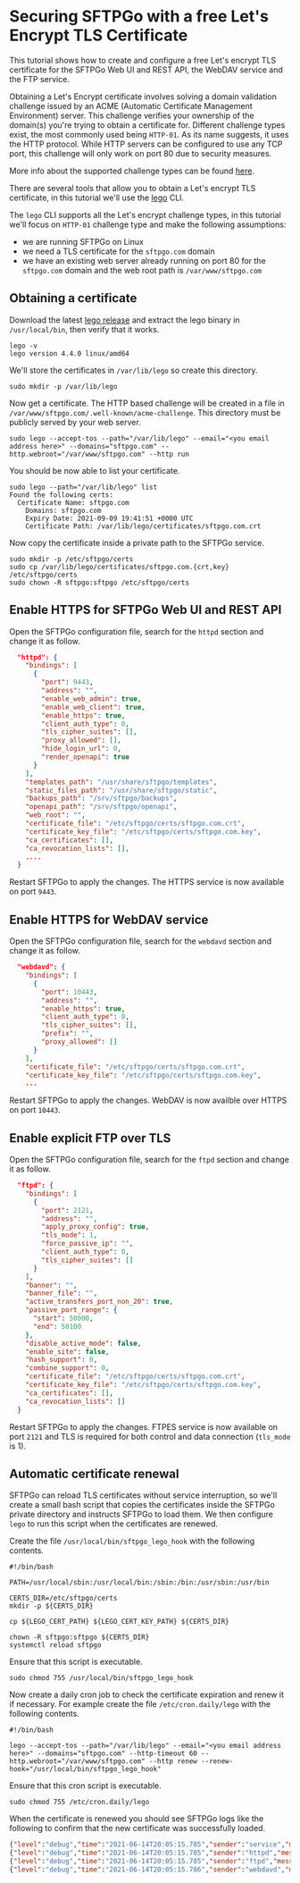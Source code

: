 # Securing SFTPGo with a free Let's Encrypt TLS Certificate

This tutorial shows how to create and configure a free Let's encrypt TLS certificate for the SFTPGo Web UI and REST API, the WebDAV service and the FTP service.

Obtaining a Let's Encrypt certificate involves solving a domain validation challenge issued by an ACME (Automatic Certificate Management Environment) server. This challenge verifies your ownership of the domain(s) you're trying to obtain a certificate for. Different challenge types exist, the most commonly used being `HTTP-01`. As its name suggests, it uses the HTTP protocol. While HTTP servers can be configured to use any TCP port, this challenge will only work on port 80 due to security measures.

More info about the supported challenge types can be found [here](https://letsencrypt.org/docs/challenge-types/).

There are several tools that allow you to obtain a Let's encrypt TLS certificate, in this tutorial we'll use the [lego](https://github.com/go-acme/lego) CLI.

The `lego` CLI supports all the Let's encrypt challenge types, in this tutorial we'll focus on `HTTP-01` challenge type and make the following assumptions:

- we are running SFTPGo on Linux
- we need a TLS certificate for the `sftpgo.com` domain
- we have an existing web server already running on port 80 for the `sftpgo.com` domain and the web root path is `/var/www/sftpgo.com`

## Obtaining a certificate

Download the latest [lego release](https://github.com/go-acme/lego/releases) and extract the lego binary in `/usr/local/bin`, then verify that it works.

```shell
lego -v
lego version 4.4.0 linux/amd64
```

We'll store the certificates in `/var/lib/lego` so create this directory.

```shell
sudo mkdir -p /var/lib/lego
```

Now get a certificate. The HTTP based challenge will be created in a file in `/var/www/sftpgo.com/.well-known/acme-challenge`. This directory must be publicly served by your web server.

```shell
sudo lego --accept-tos --path="/var/lib/lego" --email="<you email address here>" --domains="sftpgo.com" --http.webroot="/var/www/sftpgo.com" --http run
```

You should be now able to list your certificate.

```shell
sudo lego --path="/var/lib/lego" list
Found the following certs:
  Certificate Name: sftpgo.com
    Domains: sftpgo.com
    Expiry Date: 2021-09-09 19:41:51 +0000 UTC
    Certificate Path: /var/lib/lego/certificates/sftpgo.com.crt
```

Now copy the certificate inside a private path to the SFTPGo service.

```shell
sudo mkdir -p /etc/sftpgo/certs
sudo cp /var/lib/lego/certificates/sftpgo.com.{crt,key} /etc/sftpgo/certs
sudo chown -R sftpgo:sftpgo /etc/sftpgo/certs
```

## Enable HTTPS for SFTPGo Web UI and REST API

Open the SFTPGo configuration file, search for the `httpd` section and change it as follow.

```json
  "httpd": {
    "bindings": [
      {
        "port": 9443,
        "address": "",
        "enable_web_admin": true,
        "enable_web_client": true,
        "enable_https": true,
        "client_auth_type": 0,
        "tls_cipher_suites": [],
        "proxy_allowed": [],
        "hide_login_url": 0,
        "render_openapi": true
      }
    ],
    "templates_path": "/usr/share/sftpgo/templates",
    "static_files_path": "/usr/share/sftpgo/static",
    "backups_path": "/srv/sftpgo/backups",
    "openapi_path": "/srv/sftpgo/openapi",
    "web_root": "",
    "certificate_file": "/etc/sftpgo/certs/sftpgo.com.crt",
    "certificate_key_file": "/etc/sftpgo/certs/sftpgo.com.key",
    "ca_certificates": [],
    "ca_revocation_lists": [],
    ....
  }
```

Restart SFTPGo to apply the changes. The HTTPS service is now available on port `9443`.

## Enable HTTPS for WebDAV service

Open the SFTPGo configuration file, search for the `webdavd` section and change it as follow.

```json
  "webdavd": {
    "bindings": [
      {
        "port": 10443,
        "address": "",
        "enable_https": true,
        "client_auth_type": 0,
        "tls_cipher_suites": [],
        "prefix": "",
        "proxy_allowed": []
      }
    ],
    "certificate_file": "/etc/sftpgo/certs/sftpgo.com.crt",
    "certificate_key_file": "/etc/sftpgo/certs/sftpgo.com.key",
    ...
```

Restart SFTPGo to apply the changes. WebDAV is now availble over HTTPS on port `10443`.

## Enable explicit FTP over TLS

Open the SFTPGo configuration file, search for the `ftpd` section and change it as follow.

```json
  "ftpd": {
    "bindings": [
      {
        "port": 2121,
        "address": "",
        "apply_proxy_config": true,
        "tls_mode": 1,
        "force_passive_ip": "",
        "client_auth_type": 0,
        "tls_cipher_suites": []
      }
    ],
    "banner": "",
    "banner_file": "",
    "active_transfers_port_non_20": true,
    "passive_port_range": {
      "start": 50000,
      "end": 50100
    },
    "disable_active_mode": false,
    "enable_site": false,
    "hash_support": 0,
    "combine_support": 0,
    "certificate_file": "/etc/sftpgo/certs/sftpgo.com.crt",
    "certificate_key_file": "/etc/sftpgo/certs/sftpgo.com.key",
    "ca_certificates": [],
    "ca_revocation_lists": []
  }
```

Restart SFTPGo to apply the changes. FTPES service is now available on port `2121` and TLS is required for both control and data connection (`tls_mode` is 1).

## Automatic certificate renewal

SFTPGo can reload TLS certificates without service interruption, so we'll create a small bash script that copies the certificates inside the SFTPGo private directory and instructs SFTPGo to load them. We then configure `lego` to run this script when the certificates are renewed.

Create the file `/usr/local/bin/sftpgo_lego_hook` with the following contents.

```shell
#!/bin/bash

PATH=/usr/local/sbin:/usr/local/bin:/sbin:/bin:/usr/sbin:/usr/bin

CERTS_DIR=/etc/sftpgo/certs
mkdir -p ${CERTS_DIR}

cp ${LEGO_CERT_PATH} ${LEGO_CERT_KEY_PATH} ${CERTS_DIR}

chown -R sftpgo:sftpgo ${CERTS_DIR}
systemctl reload sftpgo
```

Ensure that this script is executable.

```shell
sudo chmod 755 /usr/local/bin/sftpgo_lego_hook
```

Now create a daily cron job to check the certificate expiration and renew it if necessary. For example create the file `/etc/cron.daily/lego` with the following contents.

```shell
#!/bin/bash

lego --accept-tos --path="/var/lib/lego" --email="<you email address here>" --domains="sftpgo.com" --http-timeout 60 --http.webroot="/var/www/sftpgo.com" --http renew --renew-hook="/usr/local/bin/sftpgo_lego_hook"
```

Ensure that this cron script is executable.

```shell
sudo chmod 755 /etc/cron.daily/lego
```

When the certificate is renewed you should see SFTPGo logs like the following to confirm that the new certificate was successfully loaded.

```json
{"level":"debug","time":"2021-06-14T20:05:15.785","sender":"service","message":"Received reload request"}
{"level":"debug","time":"2021-06-14T20:05:15.785","sender":"httpd","message":"TLS certificate \"/etc/sftpgo/certs/sftpgo.com.crt\" successfully loaded"}
{"level":"debug","time":"2021-06-14T20:05:15.785","sender":"ftpd","message":"TLS certificate \"/etc/sftpgo/certs/sftpgo.com.crt\" successfully loaded"}
{"level":"debug","time":"2021-06-14T20:05:15.786","sender":"webdavd","message":"TLS certificate \"/etc/sftpgo/certs/sftpgo.com.crt\" successfully loaded"}
```

